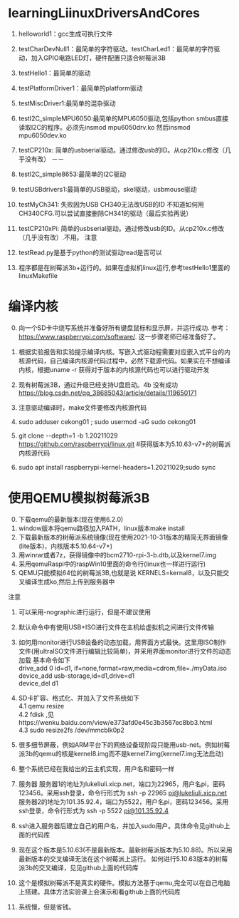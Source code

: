 # learningLiinuxDriversAndCores
1. helloworld1：gcc生成可执行文件
2. testCharDevNull1：最简单的字符驱动。testCharLed1：最简单的字符驱动，加入GPIO电路LED灯，硬件配置只适合树莓派3B
3. testHello1：最简单的驱动
4. testPlatformDriver1：最简单的platform驱动
5. testMiscDriver1:最简单的混杂驱动
6. testI2C_simpleMPU6050:最简单的MPU6050驱动,包括python smbus直接读取I2C的程序。必须先insmod mpu6050drv.ko 然后insmod mpu6050dev.ko
7. testCP210x: 简单的usbserial驱动。通过修改usb的ID。从cp210x.c修改（几乎没有改）
－－

8. testI2C_simple8653:最简单的I2C驱动
9. testUSBdrivers1:最简单的USB驱动，skel驱动，usbmouse驱动
10. testMyCh341: 失败因为USB CH340无法改USB的ID 不知道如何用CH340CFG.可以尝试直接删除CH341的驱动（最后实验再说）   
9. testCP210xPi: 简单的usbserial驱动。通过修改usb的ID。从cp210x.c修改（几乎没有改）.不用。
注意 
1. testRead.py是基于python的测试驱动read是否可以 
2. 程序都是在树莓派3b+运行的。如果在虚拟机linux运行,参考testHello1里面的linuxMakefile 



# 编译内核
0. 向一个SD卡中烧写系统并准备好所有键盘鼠标和显示屏，并运行成功.  参考：https://www.raspberrypi.com/software/. 这一步骤老师已经准备好了。
1. 根据实验报告和实验提示编译内核。写嵌入式驱动程需要对应嵌入式平台的内核源代码，自己编译内核源代码过程中，必然下载源代码。如果实在不想编译内核，根据uname -r 获得对于版本的内核源代码也可以进行驱动开发

101. 现有树莓派3B，通过升级已经支持U盘启动。4b 没有成功 https://blog.csdn.net/qq_38685043/article/details/119650171  
102. 注意驱动编译时，make文件要修改内核源代码
103. sudo adduser cekong01 ; sudo usermod -aG sudo cekong01 
104. git clone  --depth=1 -b 1.20211029 https://github.com/raspberrypi/linux.git #获得版本为5.10.63-v7+的树莓派内核源代码

105. sudo apt install raspberrypi-kernel-headers=1.20211029;sudo sync

# 使用QEMU模拟树莓派3B
0. 下载qemu的最新版本(现在使用6.2.0)  
1. window版本将qemu路径加入PATH，linux版本make install  
2. 下载最新版本的树莓派系统镜像(现在使用2021-10-31版本的精简无界面镜像(lite版本)，内核版本5.10.64-v7+)  
3. 用winrar或者7z，获得镜像中的bcm2710-rpi-3-b.dtb,以及kernel7.img
4. 采用qemuRaspi中的raspWin10里面的命令行(linux也一样进行运行)
5. QEMU只能模拟64位的树莓派3B,也就是说 KERNELS=kernal8，以及只能交叉编译生成ko,然后上传到服务器中  

注意    
1. 可以采用-nographic进行运行，但是不建议使用    
2. 默认命令中有使用USB+ISO进行文件在主机给虚拟机之间进行文件传输  
3. 如何用monitor进行USB设备的动态加载，用界面方式最快。这里用ISO制作文件(用ultraISO文件进行编辑比较简单)，并采用界面monitor进行文件的动态加载 基本命令如下    
  drive_add 0 id=d1, if=none,format=raw,media=cdrom,file=./myData.iso    
  device_add usb-storage,id=d1,drive=d1  
  device_del d1  
4. SD卡扩容、格式化、并加入了文件系统如下  
4.1  qemu resize  
4.2  fdisk ,见https://wenku.baidu.com/view/e373afd0e45c3b3567ec8bb3.html  
4.3  sudo resize2fs /dev/mmcblk0p2  
5. 很多细节屏蔽，例如ARM平台下的网络设备现阶段只能用usb-net。例如树莓派3b的qemu的核是kernel8.img而不是kernel7.img(kernel7.img无法启动)
6. 整个系统已经在我给出的云主机实现，用户名和密码一样  




1. 服务器
服务器1的地址为lukeliuli.xicp.net，端口为22965，用户名pi，密码123456。采用ssh登录，命令行形式为 ssh -p 22965 pi@lukeliuli.xicp.net  
服务器2的地址为101.35.92.4，端口为5522，用户名pi，密码123456。采用ssh登录，命令行形式为 ssh -p 5522 pi@101.35.92.4  
2. ssh进入服务器后建立自己的用户名，并加入sudo用户。具体命令见github上面的代码库
3. 现在这个版本是5.10.63(不是最新版本。最新树莓派版本为5.10.88)。所以采用最新版本的交叉编译无法在这个树莓派上运行。
   如何进行5.10.63版本的树莓派3b的交叉编译，见见github上面的代码库
4. 这个是模拟树莓派不是真实的硬件。模拟方法基于qemu,完全可以在自己电脑上搭建。具体方法实验课上会演示和看github上面的代码库
5. 系统慢，但是省钱。